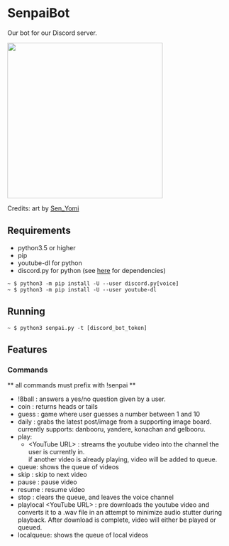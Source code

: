 # SenpaiBot

Our bot for our Discord server.

<p>
<img src="https://github.com/SnoopySnipe/SenpaiBot/blob/master/senpai_bot.png" width="350">
</p>

Credits: art by [Sen_Yomi](https://www.instagram.com/sen_yomi/?hl=en)




## Requirements
 - python3.5 or higher
 - pip
 - youtube-dl for python
 - discord.py for python (see [here](https://github.com/Rapptz/discord.py) for dependencies)
```
~ $ python3 -m pip install -U --user discord.py[voice]
~ $ python3 -m pip install -U --user youtube-dl
```

## Running
```
~ $ python3 senpai.py -t [discord_bot_token]
```

## Features

### Commands
** all commands must prefix with !senpai **
- !8ball <question> : answers a yes/no question given by a user.
- coin	: returns heads	or tails
- guess : game where user guesses a number between 1 and 10
- daily <imageboard> : grabs the latest post/image from a supporting image board.
    currently supports: danbooru, yandere, konachan and gelbooru.
- play:
   - \<YouTube URL\> : streams the youtube video into the channel the user is currently in.<br>
  if another video is already playing, video will be added to queue.
- queue: shows the queue of videos
- skip : skip to next video
- pause : pause video
- resume : resume video
- stop : clears the queue, and leaves the voice channel
- playlocal \<YouTube URL\> : pre downloads the youtube video and converts it to a .wav file in an attempt to minimize audio stutter during playback. After download is complete, video will either be played or queued.
- localqueue: shows the queue of local videos

